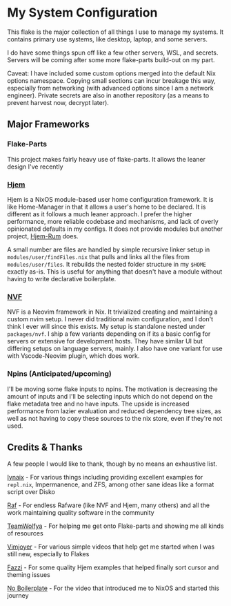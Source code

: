# My System Configuration

This flake is the major collection of all things I use to manage my systems. It contains primary use systems, like desktop, laptop, and some servers.

I do have some things spun off like a few other servers, WSL, and secrets. Servers will be coming after some more flake-parts build-out on my part.

Caveat: I have included some custom options merged into the default Nix options namespace. Copying small sections can incur breakage this way, especially from networking (with advanced options since I am a network engineer). Private secrets are also in another repository (as a means to prevent harvest now, decrypt later).

## Major Frameworks

### Flake-Parts

This project makes fairly heavy use of flake-parts. It allows the leaner design I've recently

### [Hjem](https://github.com/feel-co/hjem)

Hjem is a NixOS module-based user home configuration framework. It is like Home-Manager in that it allows a user's home to be declared. It is different as it follows a much leaner approach. I prefer the higher performance, more reliable codebase and mechanisms, and lack of overly opinionated defaults in my configs. It does not provide modules but another project, [Hjem-Rum](https://github.com/snugnug/hjem-rum) does.

A small number are files are handled by simple recursive linker setup in `modules/user/findFiles.nix` that pulls and links all the files from `modules/user/files`. It rebuilds the nested folder structure in my `$HOME` exactly as-is. This is useful for anything that doesn't have a module without having to write declarative boilerplate.

### [NVF](https://github.com/notashelf/nvf)

NVF is a Neovim framework in Nix. It trivialized creating and maintaining a custom nvim setup. I never did traditional nvim configuration, and I don't think I ever will since this exists. My setup is standalone nested under `packages/nvf`. I ship a few variants depending on if its a basic config for servers or extensive for development hosts. They have similar UI but differing setups on language servers, mainly. I also have one variant for use with Vscode-Neovim plugin, which does work.

### Npins (Anticipated/upcoming)

I'll be moving some flake inputs to npins. The motivation is decreasing the amount of inputs and I'll be selecting inputs which do not depend on the flake metadata tree and no have inputs. The upside is increased performance from lazier evaluation and reduced dependency tree sizes, as well as not having to copy these sources to the nix store, even if they're not used.

## Credits & Thanks

A few people I would like to thank, though by no means an exhaustive list.

[Iynaix](https://github.com/iynaix/) - For various things including providing excellent examples for `repl.nix`, Impermanence, and ZFS, among other sane ideas like a format script over Disko

[Raf](https://github.com/notashelf/) - For endless Rafware (like NVF and Hjem, many others) and all the work maintaining quality software in the community

[TeamWolfya](https://github.com/teamwolfyta) - For helping me get onto Flake-parts and showing me all kinds of resources

[Vimjoyer](https://www.youtube.com/@vimjoyer) - For various simple videos that help get me started when I was still new, especially to Flakes

[Fazzi](https://gitlab.com/fazzi/nixohess) - For some quality Hjem examples that helped finally sort cursor and theming issues

[No Boilerplate](https://www.youtube.com/watch?v=CwfKlX3rA6E) - For the video that introduced me to NixOS and started this journey

